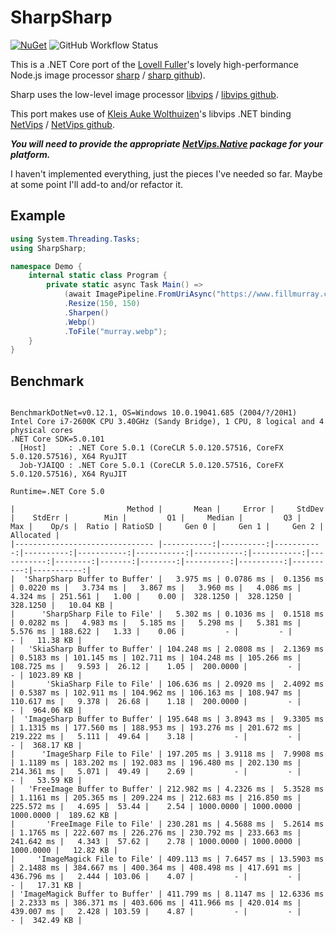 # SharpSharp

[![NuGet](https://img.shields.io/nuget/v/SharpSharp)](https://www.nuget.org/packages/SharpSharp)
![GitHub Workflow Status](https://img.shields.io/github/workflow/status/randyridge/sharpsharp/release)

This is a .NET Core port of the [Lovell Fuller](https://github.com/lovell)'s lovely high-performance Node.js image processor [sharp](https://sharp.pixelplumbing.com/en/stable/) / [sharp github](https://github.com/lovell/sharp/)).

Sharp uses the low-level image processor [libvips](https://libvips.github.io/libvips/) / [libvips github](https://github.com/libvips/libvips).

This port makes use of [Kleis Auke Wolthuizen](https://github.com/kleisauke)'s libvips .NET binding [NetVips](https://kleisauke.github.io/net-vips/) / [NetVips github](https://github.com/kleisauke/net-vips).

**_You will need to provide the appropriate [NetVips.Native](https://github.com/kleisauke/net-vips#install) package for your platform._**

I haven't implemented everything, just the pieces I've needed so far. Maybe at some point I'll add-to and/or refactor it.

## Example
``` csharp
using System.Threading.Tasks;
using SharpSharp;

namespace Demo {
    internal static class Program {
        private static async Task Main() =>
            (await ImagePipeline.FromUriAsync("https://www.fillmurray.com/300/300"))
            .Resize(150, 150)
            .Sharpen()
            .Webp()
            .ToFile("murray.webp");
    }
}
```

## Benchmark
```

BenchmarkDotNet=v0.12.1, OS=Windows 10.0.19041.685 (2004/?/20H1)
Intel Core i7-2600K CPU 3.40GHz (Sandy Bridge), 1 CPU, 8 logical and 4 physical cores
.NET Core SDK=5.0.101
  [Host]     : .NET Core 5.0.1 (CoreCLR 5.0.120.57516, CoreFX 5.0.120.57516), X64 RyuJIT
  Job-YJAIQO : .NET Core 5.0.1 (CoreCLR 5.0.120.57516, CoreFX 5.0.120.57516), X64 RyuJIT

Runtime=.NET Core 5.0

|                         Method |       Mean |     Error |     StdDev |    StdErr |        Min |         Q1 |     Median |         Q3 |        Max |    Op/s |  Ratio | RatioSD |     Gen 0 |     Gen 1 |     Gen 2 |  Allocated |
|------------------------------- |-----------:|----------:|-----------:|----------:|-----------:|-----------:|-----------:|-----------:|-----------:|--------:|-------:|--------:|----------:|----------:|----------:|-----------:|
|  'SharpSharp Buffer to Buffer' |   3.975 ms | 0.0786 ms |  0.1356 ms | 0.0220 ms |   3.734 ms |   3.867 ms |   3.960 ms |   4.086 ms |   4.324 ms | 251.561 |   1.00 |    0.00 |  328.1250 |  328.1250 |  328.1250 |   10.04 KB |
|      'SharpSharp File to File' |   5.302 ms | 0.1036 ms |  0.1518 ms | 0.0282 ms |   4.983 ms |   5.185 ms |   5.298 ms |   5.381 ms |   5.576 ms | 188.622 |   1.33 |    0.06 |         - |         - |         - |   11.38 KB |
|   'SkiaSharp Buffer to Buffer' | 104.248 ms | 2.0808 ms |  2.1369 ms | 0.5183 ms | 101.145 ms | 102.711 ms | 104.248 ms | 105.266 ms | 108.725 ms |   9.593 |  26.12 |    1.05 |  200.0000 |         - |         - | 1023.89 KB |
|       'SkiaSharp File to File' | 106.636 ms | 2.0920 ms |  2.4092 ms | 0.5387 ms | 102.911 ms | 104.962 ms | 106.163 ms | 108.947 ms | 110.617 ms |   9.378 |  26.68 |    1.18 |  200.0000 |         - |         - |  964.06 KB |
|  'ImageSharp Buffer to Buffer' | 195.648 ms | 3.8943 ms |  9.3305 ms | 1.1315 ms | 177.560 ms | 188.953 ms | 193.276 ms | 201.672 ms | 219.222 ms |   5.111 |  49.64 |    3.18 |         - |         - |         - |  368.17 KB |
|      'ImageSharp File to File' | 197.205 ms | 3.9118 ms |  7.9908 ms | 1.1189 ms | 183.202 ms | 192.083 ms | 196.480 ms | 202.130 ms | 214.361 ms |   5.071 |  49.49 |    2.69 |         - |         - |         - |   53.59 KB |
|   'FreeImage Buffer to Buffer' | 212.982 ms | 4.2326 ms |  5.3528 ms | 1.1161 ms | 205.365 ms | 209.224 ms | 212.683 ms | 216.850 ms | 225.572 ms |   4.695 |  53.44 |    2.54 | 1000.0000 | 1000.0000 | 1000.0000 |  189.62 KB |
|       'FreeImage File to File' | 230.281 ms | 4.5688 ms |  5.2614 ms | 1.1765 ms | 222.607 ms | 226.276 ms | 230.792 ms | 233.663 ms | 241.642 ms |   4.343 |  57.62 |    2.78 | 1000.0000 | 1000.0000 | 1000.0000 |   12.82 KB |
|     'ImageMagick File to File' | 409.113 ms | 7.6457 ms | 13.5903 ms | 2.1488 ms | 384.667 ms | 400.364 ms | 408.498 ms | 417.691 ms | 436.796 ms |   2.444 | 103.06 |    4.07 |         - |         - |         - |   17.31 KB |
| 'ImageMagick Buffer to Buffer' | 411.799 ms | 8.1147 ms | 12.6336 ms | 2.2333 ms | 386.371 ms | 403.606 ms | 411.966 ms | 420.014 ms | 439.007 ms |   2.428 | 103.59 |    4.87 |         - |         - |         - |  342.49 KB |

```


